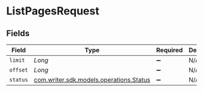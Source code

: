 # ListPagesRequest


## Fields

| Field                                                                        | Type                                                                         | Required                                                                     | Description                                                                  |
| ---------------------------------------------------------------------------- | ---------------------------------------------------------------------------- | ---------------------------------------------------------------------------- | ---------------------------------------------------------------------------- |
| `limit`                                                                      | *Long*                                                                       | :heavy_minus_sign:                                                           | N/A                                                                          |
| `offset`                                                                     | *Long*                                                                       | :heavy_minus_sign:                                                           | N/A                                                                          |
| `status`                                                                     | [com.writer.sdk.models.operations.Status](../../models/operations/Status.md) | :heavy_minus_sign:                                                           | N/A                                                                          |